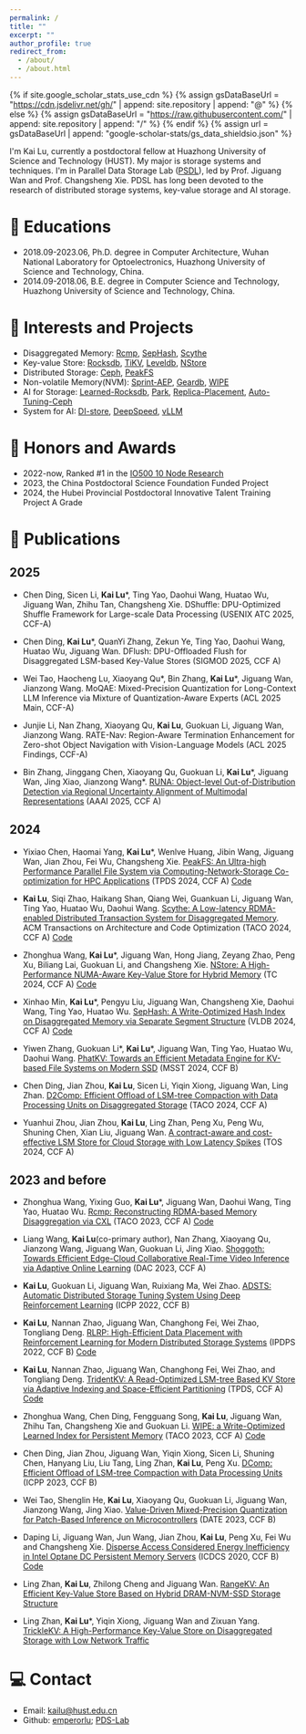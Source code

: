 ```yaml
---
permalink: /
title: ""
excerpt: ""
author_profile: true
redirect_from: 
  - /about/
  - /about.html
---
```


{% if site.google_scholar_stats_use_cdn %}
{% assign gsDataBaseUrl = "https://cdn.jsdelivr.net/gh/" | append: site.repository | append: "@" %}
{% else %}
{% assign gsDataBaseUrl = "https://raw.githubusercontent.com/" | append: site.repository | append: "/" %}
{% endif %}
{% assign url = gsDataBaseUrl | append: "google-scholar-stats/gs_data_shieldsio.json" %}

<span class='anchor' id='about-me'></span>

I\'m Kai Lu, currently a postdoctoral fellow at Huazhong University of Science and Technology (HUST). My major is storage systems and techniques. I\'m in Parallel Data Storage Lab ([PSDL](https://github.com/PDS-Lab)), led by Prof. Jiguang Wan and Prof. Changsheng Xie. PDSL has long been devoted to the research of distributed storage systems, key-value storage and AI storage.

# 📖 Educations
- 2018.09-2023.06, Ph.D. degree in Computer Architecture, Wuhan National Laboratory for Optoelectronics, Huazhong University of Science and Technology, China.
- 2014.09-2018.06, B.E. degree in Computer Science and Technology, Huazhong University of Science and Technology, China.

# 💬 Interests and Projects
* Disaggregated Memory: [Rcmp](https://github.com/PDS-Lab/Rcmp), [SepHash](https://github.com/minxinhao/SepHash), [Scythe](https://github.com/PDS-Lab/scythe)
* Key-value Store: [Rocksdb](https://github.com/emperorlu/rocksdb), [TiKV](https://github.com/emperorlu/tikv), [Leveldb](https://github.com/emperorlu/leveldb), [NStore](https://github.com/PDS-Lab/NStore)
* Distributed Storage: [Ceph](https://github.com/emperorlu/ceph), [PeakFS](https://github.com/PDS-Lab/PeakFS-Experiments)
* Non-volatile Memory(NVM): [Sprint-AEP](https://github.com/emperorlu/Sprint-AEP), [Geardb](https://github.com/emperorlu/GearDB), [WIPE](https://github.com/olemon111/WIPE)
* AI for Storage: [Learned-Rocksdb](https://github.com/emperorlu/Learned-Rocksdb), [Park](https://github.com/emperorlu/park), [Replica-Placement](https://github.com/emperorlu/Replica-Placement), [Auto-Tuning-Ceph](https://github.com/emperorlu/Auto-Tuning-Ceph)
* System for AI: [DI-store](https://github.com/emperorlu/DI-store), [DeepSpeed](https://github.com/emperorlu/DeepSpeed), [vLLM](https://github.com/emperorlu/vllm)


# 🏅 Honors and Awards
* 2022-now, Ranked #1 in the [IO500 10 Node Research](https://io500.org/list/sc24/ten)
* 2023, the China Postdoctoral Science Foundation Funded Project
* 2024, the Hubei Provincial Postdoctoral Innovative Talent Training Project A Grade


# 📝 Publications 
## 2025
* Chen Ding, Sicen Li, **Kai Lu***, Ting Yao, Daohui Wang, Huatao Wu, Jiguang Wan, Zhihu Tan, Changsheng Xie. DShuffle: DPU-Optimized Shuffle Framework for Large-scale Data Processing (USENIX  ATC 2025, CCF-A)

*  Chen Ding, **Kai Lu**\*, QuanYi Zhang, Zekun Ye, Ting Yao, Daohui Wang, Huatao Wu, Jiguang Wan. DFlush: DPU-Offloaded Flush for Disaggregated LSM-based Key-Value Stores (SIGMOD 2025, CCF A)

*  Wei Tao, Haocheng Lu, Xiaoyang Qu*, Bin Zhang, **Kai Lu**\*, Jiguang Wan, Jianzong Wang. MoQAE: Mixed-Precision Quantization for Long-Context LLM Inference via Mixture of Quantization-Aware Experts (ACL 2025 Main, CCF-A)

*  Junjie Li, Nan Zhang, Xiaoyang Qu, **Kai Lu**, Guokuan Li, Jiguang Wan, Jianzong Wang. RATE-Nav: Region-Aware Termination Enhancement for Zero-shot Object Navigation with Vision-Language Models (ACL 2025 Findings, CCF-A)

*  Bin Zhang, Jinggang Chen, Xiaoyang Qu, Guokuan Li, **Kai Lu**\*, Jiguang Wan, Jing Xiao, Jianzong Wang\*. [RUNA: Object-level Out-of-Distribution Detection via Regional Uncertainty Alignment of Multimodal Representations](https://ojs.aaai.org/index.php/AAAI/article/view/34841) (AAAI 2025, CCF A)

## 2024
*  Yixiao Chen, Haomai Yang, **Kai Lu***, Wenlve Huang, Jibin Wang, Jiguang Wan, Jian Zhou, Fei Wu, Changsheng Xie. [PeakFS: An Ultra-high Performance Parallel File System via Computing-Network-Storage Co-optimization for HPC Applications](https://ieeexplore.ieee.org/document/10735121) (TPDS 2024, CCF A) [Code](https://github.com/PDS-Lab/PeakFS-Experiments)

*  **Kai Lu**, Siqi Zhao, Haikang Shan, Qiang Wei, Guankuan Li, Jiguang Wan, Ting Yao, Huatao Wu, Daohui Wang. [Scythe: A Low-latency RDMA-enabled Distributed Transaction System for Disaggregated Memory](https://dl.acm.org/doi/10.1145/3666004). ACM Transactions on Architecture and Code Optimization (TACO 2024, CCF A) [Code](https://github.com/PDS-Lab/scythe)

*  Zhonghua Wang, **Kai Lu***, Jiguang Wan, Hong Jiang, Zeyang Zhao, Peng Xu, Biliang Lai, Guokuan Li, and Changsheng Xie. [NStore: A High-Performance NUMA-Aware Key-Value Store for Hybrid Memory](https://www.computer.org/csdl/journal/tc/5555/01/10761975/223Ey6jTUwE) (TC 2024, CCF A) [Code](https://github.com/PDS-Lab/NStore)

*  Xinhao Min, **Kai Lu***, Pengyu Liu, Jiguang Wan, Changsheng Xie, Daohui Wang, Ting Yao, Huatao Wu. [SepHash: A Write-Optimized Hash Index on Disaggregated Memory via Separate Segment Structure](https://www.vldb.org/pvldb/vol17/p1091-lu.pdf) (VLDB 2024, CCF A) [Code](https://github.com/minxinhao/SepHash)

*  Yiwen Zhang, Guokuan Li\*, **Kai Lu**\*, Jiguang Wan, Ting Yao, Huatao Wu, Daohui Wang. [PhatKV: Towards an Efficient Metadata Engine for KV-based File Systems on Modern SSD](https://www.msstconference.org/MSST-history/2024/Papers/msst24-9.3.pdf) (MSST 2024, CCF B)

*  Chen Ding, Jian Zhou, **Kai Lu**, Sicen Li, Yiqin Xiong, Jiguang Wan, Ling Zhan. [D2Comp: Efficient Offload of LSM-tree Compaction with Data Processing Units on Disaggregated Storage](https://dl.acm.org/doi/abs/10.1145/3656584) (TACO 2024, CCF A)

*  Yuanhui Zhou, Jian Zhou, **Kai Lu**, Ling Zhan, Peng Xu, Peng Wu, Shuning Chen, Xian Liu, Jiguang Wan. [A contract-aware and cost-effective LSM Store for Cloud Storage with Low Latency Spikes](https://dl.acm.org/doi/10.1145/3643851) (TOS 2024, CCF A)

## 2023 and before
*  Zhonghua Wang, Yixing Guo, **Kai Lu***, Jiguang Wan, Daohui Wang, Ting Yao, Huatao Wu. [Rcmp: Reconstructing RDMA-based Memory Disaggregation via CXL](https://dl.acm.org/doi/10.1145/3634916) (TACO 2023, CCF A) [Code](https://github.com/PDS-Lab/Rcmp)

*  Liang Wang, **Kai Lu**(co-primary author), Nan Zhang, Xiaoyang Qu, Jianzong Wang, Jiguang Wan, Guokuan Li, Jing Xiao. [Shoggoth: Towards Efficient Edge-Cloud Collaborative Real-Time Video Inference via Adaptive Online Learning](https://ieeexplore.ieee.org/abstract/document/10247821/) (DAC 2023, CCF A)

*  **Kai Lu**, Guokuan Li, Jiguang Wan, Ruixiang Ma, Wei Zhao. [ADSTS: Automatic Distributed Storage Tuning System Using Deep Reinforcement Learning](https://dl.acm.org/doi/abs/10.1145/3545008.3545012) (ICPP 2022, CCF B)

*  **Kai Lu**, Nannan Zhao, Jiguang Wan, Changhong Fei, Wei Zhao, Tongliang Deng. [RLRP: High-Efficient Data Placement with Reinforcement Learning for Modern Distributed Storage Systems](https://ieeexplore.ieee.org/document/9820675/) (IPDPS 2022, CCF B) [Code](https://github.com/emperorlu/Replica-Placement)

*  **Kai Lu**, Nannan Zhao, Jiguang Wan, Changhong Fei, Wei Zhao, and Tongliang Deng. [TridentKV: A Read-Optimized LSM-tree Based KV Store via Adaptive Indexing and Space-Efficient Partitioning](https://ieeexplore.ieee.org/document/9563237) (TPDS, CCF A) [Code](https://github.com/emperorlu/Learned-Rocksdb)

*  Zhonghua Wang, Chen Ding, Fengguang Song, **Kai Lu**, Jiguang Wan, Zhihu Tan, Changsheng Xie and Guokuan Li. [WIPE: a Write-Optimized Learned Index for Persistent Memory](https://dl.acm.org/doi/10.1145/3634915) (TACO 2023, CCF A) [Code](https://github.com/olemon111/WIP)

*  Chen Ding, Jian Zhou, Jiguang Wan, Yiqin Xiong, Sicen Li, Shuning Chen, Hanyang Liu, Liu Tang, Ling Zhan, **Kai Lu**, Peng Xu. [DComp: Efficient Offload of LSM-tree Compaction with Data Processing Units](https://dl.acm.org/doi/fullHtml/10.1145/3605573.3605633) (ICPP 2023, CCF B)

*  Wei Tao, Shenglin He, **Kai Lu**, Xiaoyang Qu, Guokuan Li, Jiguang Wan, Jianzong Wang, Jing Xiao. [Value-Driven Mixed-Precision Quantization for Patch-Based Inference on Microcontrollers](https://ieeexplore.ieee.org/stamp/stamp.jsp?arnumber=10546541) (DATE 2023, CCF B)

*  Daping Li, Jiguang Wan, Jun Wang, Jian Zhou, **Kai Lu**, Peng Xu, Fei Wu and Changsheng Xie. [Disperse Access Considered Energy Inefficiency in Intel Optane DC Persistent Memory Servers](https://ieeexplore.ieee.org/document/9355739) (ICDCS 2020, CCF B) [Code](https://github.com/emperorlu/Sprint-AEP)

*  Ling Zhan, **Kai Lu**, Zhilong Cheng and Jiguang Wan. [RangeKV: An Efficient Key-Value Store Based on Hybrid DRAM-NVM-SSD Storage Structure](https://ieeexplore.ieee.org/document/9170492)

*  Ling Zhan, **Kai Lu**\*, Yiqin Xiong, Jiguang Wan and Zixuan Yang. [TrickleKV: A High-Performance Key-Value Store on Disaggregated Storage with Low Network Traffic](https://ieeexplore.ieee.org/document/10752495)



# 💻 Contact
* Email: <kailu@hust.edu.cn>
* Github: [emperorlu](https://github.com/emperorlu); [PDS-Lab](https://github.com/PDS-Lab)
